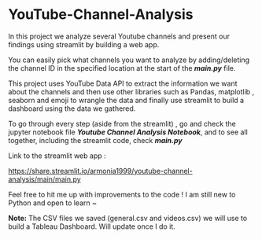 # YouTube-Channel-Analysis

In this project we analyze several Youtube channels and present our findings using streamlit by building a web app.

You can easily pick what channels you want to analyze by adding/deleting the channel ID in the specified location at the start of the ***main.py*** file. 

This project uses YouTube Data API to extract the information we want about the channels and then use other libraries such as Pandas, matplotlib , seaborn and emoji to wrangle the data and finally use streamlit to build a dashboard using the data we gathered.

To go through every step (aside from the streamlit) , go and check the jupyter notebook file ***Youtube Channel Analysis Notebook***, and to see all together, including the streamlit code, check ***main.py***

Link to the streamlit web app :

https://share.streamlit.io/armonia1999/youtube-channel-analysis/main/main.py

Feel free to hit me up with improvements to the code ! I am still new to Python and open to learn ~


**Note:**
The CSV files we saved (general.csv and videos.csv) we will use to build a Tableau Dashboard. Will update once I do it.
